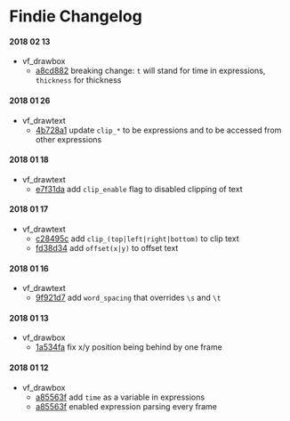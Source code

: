 # Findie Changelog

#### 2018 02 13

- vf_drawbox
    - [a8cd882](https://github.com/findie/FFmpeg/commit/a8cd88258b2691dc36403140ef4b966dd515ee80) breaking change: `t` will stand for time in expressions, `thickness` for thickness

#### 2018 01 26

- vf_drawtext
    - [4b728a1](https://github.com/findie/FFmpeg/commit/4b728a1673efdec99d47a3010d944fed4a5955b3) update `clip_*` to be expressions and to be accessed from other expressions

#### 2018 01 18

- vf_drawtext
    - [e7f31da](https://github.com/findie/FFmpeg/commit/e7f31da455b6e905efb882eac2ccd44b6975b3a7) add `clip_enable` flag to disabled clipping of text

#### 2018 01 17

- vf_drawtext
    - [c28495c](https://github.com/findie/FFmpeg/commit/c28495c55c6fb75a8ad5edc9e92b40761f49c791) add `clip_(top|left|right|bottom)` to clip text 
    - [fd38d34](https://github.com/findie/FFmpeg/commit/fd38d347b2545970c2db526491f6d5090ab8385e) add `offset(x|y)` to offset text

#### 2018 01 16

- vf_drawtext
    - [9f921d7](https://github.com/findie/FFmpeg/commit/9f921d7f28dc835c0966afecb29873458440aeca) add `word_spacing` that overrides `\s` and `\t` 

#### 2018 01 13

- vf_drawbox
    - [1a534fa](https://github.com/findie/FFmpeg/commit/1a534fa7346858e7996877121c3ffa5e91c83150) fix x/y position being behind by one frame

#### 2018 01 12

- vf_drawbox
    - [a85563f](https://github.com/findie/FFmpeg/commit/a85563f5c3cad453228b7f0a0dabccacb768b877) add `time` as a variable in expressions
    - [a85563f](https://github.com/findie/FFmpeg/commit/a85563f5c3cad453228b7f0a0dabccacb768b877) enabled expression parsing every frame 